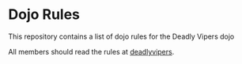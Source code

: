 Dojo Rules
==========

This repository contains a list of dojo rules for the Deadly Vipers dojo

All members should read the rules at [deadlyvipers](https://github.com/deadlyvipers).

